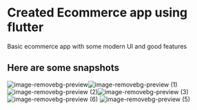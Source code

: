 # Created Ecommerce app using flutter

Basic ecommerce app with some modern UI and good features

## Here are some snapshots

![image-removebg-preview](https://user-images.githubusercontent.com/68745591/210850292-e88a09d3-5531-42e8-8b67-090098cb8bf5.png)![image-removebg-preview (1)](https://user-images.githubusercontent.com/68745591/210850860-50cf2ff2-fe03-4763-a8aa-043ff4104fff.png)
![image-removebg-preview (2)](https://user-images.githubusercontent.com/68745591/210850991-515e807f-dc11-4bfc-8a39-5d708f9501a7.png)![image-removebg-preview (3)](https://user-images.githubusercontent.com/68745591/210851330-37a68eba-9d56-4278-bb5a-ab05494f03a5.png)
![image-removebg-preview (6)](https://user-images.githubusercontent.com/68745591/210852175-9d294133-f220-41ef-9a98-52b7c2eedac4.png)
![image-removebg-preview (5)](https://user-images.githubusercontent.com/68745591/210851689-bdb52d15-4ed2-4410-84b5-fcdca0dbfedc.png)


